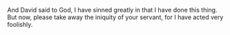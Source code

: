 And David said to God, I have sinned greatly in that I have done this thing. But now, please take away the iniquity of your servant, for I have acted very foolishly.

